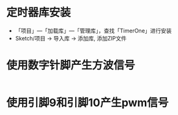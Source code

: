# 定时器库安装
- 「项目」—「加载库」—「管理库」，查找「TimerOne」进行安装
- Sketch/项目 → 导入库 → 添加库, 添加ZIP文件

# 使用数字针脚产生方波信号
```

```

# 使用引脚9和引脚10产生pwm信号
```

```